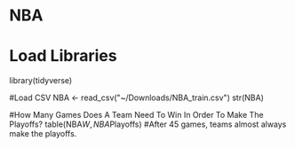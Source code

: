# NBA

# Load Libraries
library(tidyverse)

#Load CSV
NBA <- read_csv("~/Downloads/NBA_train.csv")
str(NBA)

#How Many Games Does A Team Need To Win In Order To Make The Playoffs?
table(NBA$W, NBA$Playoffs)
#After 45 games, teams almost always make the playoffs. 

